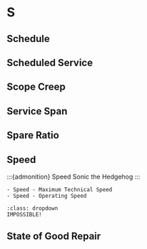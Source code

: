 # S

## Schedule

## Scheduled Service

## Scope Creep

## Service Span

## Spare Ratio

## Speed

:::{admonition} Speed
Sonic the Hedgehog
:::

```{dropdown} Speed
- Speed - Maximum Technical Speed
- Speed - Operating Speed
```

```{warning} Speedy
:class: dropdown
IMPOSSIBLE!
```

## State of Good Repair
